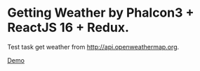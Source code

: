 # Getting Weather by Phalcon3 + ReactJS 16 + Redux.

Test task get weather from http://api.openweathermap.org.

[Demo](http://phalcon.if7.ru)
